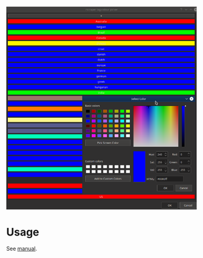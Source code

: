 ![Old example - there are now seperate tabs for each category](res/img/1.png)

# Usage

See [manual](../docs/rscraper-tags).
